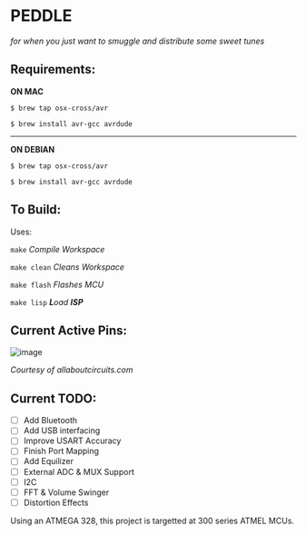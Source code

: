 # PEDDLE
*for when you just want to smuggle and distribute some sweet tunes*

## Requirements:

**ON MAC**

```$ brew tap osx-cross/avr```

```$ brew install avr-gcc avrdude```

--- 
**ON DEBIAN**

```$ brew tap osx-cross/avr```

```$ brew install avr-gcc avrdude```

## To Build: 
Uses:

  ```make```            *Compile Workspace*

  ```make clean```      *Cleans Workspace*
  
  ```make flash```      *Flashes MCU*
   
  ```make lisp```       ***L**oad **ISP***  
  
## Current Active Pins:
![image](https://www.allaboutcircuits.com/uploads/articles/Atmega328_Arduino_Pinout.png)

*Courtesy of allaboutcircuits.com*


## Current TODO:
- [ ] Add Bluetooth
- [ ] Add USB interfacing
- [ ] Improve USART Accuracy
- [ ] Finish Port Mapping
- [ ] Add Equilizer
- [ ] External ADC & MUX Support
- [ ] I2C
- [ ] FFT & Volume Swinger
- [ ] Distortion Effects

Using an ATMEGA 328, 
  this project is targetted at 300 series ATMEL MCUs.